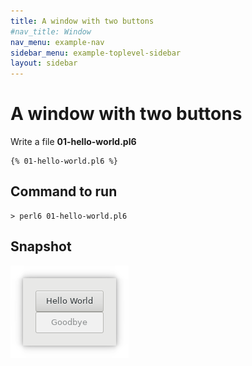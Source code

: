 ```yaml
---
title: A window with two buttons
#nav_title: Window
nav_menu: example-nav
sidebar_menu: example-toplevel-sidebar
layout: sidebar
---
```


# A window with two buttons

Write a file **01-hello-world.pl6**
```
{% 01-hello-world.pl6 %}
```

## Command to run
```
> perl6 01-hello-world.pl6
```
## Snapshot
![snapshot](images/01-hello-world.png)
